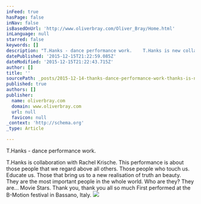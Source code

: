 ```yaml
---
inFeed: true
hasPage: false
inNav: false
isBasedOnUrl: 'http://www.oliverbray.com/Oliver_Bray/Home.html'
inLanguage: null
starred: false
keywords: []
description: "T.Hanks - dance performance work.    T.Hanks is new collaboration with Rachel Krische.\_ This performance is about those people that we regard above all others. "
datePublished: '2015-12-15T21:22:59.085Z'
dateModified: '2015-12-15T21:22:43.715Z'
author: []
title: ''
sourcePath: _posts/2015-12-14-thanks-dance-performance-work-thanks-is-new-collabor.md
published: true
authors: []
publisher:
  name: oliverbray.com
  domain: www.oliverbray.com
  url: null
  favicon: null
_context: 'http://schema.org'
_type: Article

---
```

T.Hanks - dance performance work. 

T.Hanks is collaboration with Rachel Krische.  This performance is about those people that we regard above all others. Those people who touch us. Educate us. Those that bring us to a new realisation of truth an beauty. They are the most important people in the whole world. Who are they? They are... Movie Stars. Thank you, thank you all so much First performed at the B-Motion festival in Bassano, Italy.
![](https://the-grid-user-content.s3-us-west-2.amazonaws.com/df87df57-703c-4b61-910f-7e6615dc3244.jpg)